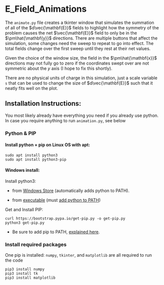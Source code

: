 # E_Field_Animations
The `animate.py` file creates a tkinter window that simulates the summation of 
all of the $d\vec{\mathbf{E}}$ fields to highlight how the symmetry of the 
problem causes the net $\vec{\mathbf{E}}$ field to only be in the 
$\pm\hat{\mathbf{y}}$ directions. There are multiple buttons that affect the 
simulation, some changes need the sweep to repeat to go into effect.
The total fields change over the first sweep until they rest at their net values.

Given the choice of the window size, the field in the $\pm\hat{\mathbf{x}}$ directions may not fully go to zero 
if the coordinates swept over are not symmetric about the $y$ axis (I hope to 
fix this shortly).

There are no physical units of charge in this simulation, just a scale variable
`s` that can be used to change the size of $d\vec{\mathbf{E}}$ such that it
neatly fits well on the plot.

## Installation Instructions:
You most likely already have everything you need if you already use python. In 
case you require anything to run `animation.py`, see below

### Python & PIP 
#### Install python + pip on Linux OS with apt:
```
sudo apt install python3
sudo apt install python3-pip
```

#### Windows install:
Install python3:
*  from [Windows Store](https://www.microsoft.com/store/productId/9NRWMJP3717K?ocid=pdpshare) (automatically adds python to PATH).

* from [executable](https://www.python.org/downloads/windows/) (must [add python to PATH](https://phoenixnap.com/kb/add-python-to-path))

Get and Install PIP:
```
curl https://bootstrap.pypa.io/get-pip.py -o get-pip.py
python3 get-pip.py
```
* Be sure to add pip to PATH, [explained here](https://phoenixnap.com/kb/install-pip-windows).

### Install required packages

One pip is installed: `numpy`, `tkinter`, and `matplotlib` are all required to run the code

```
pip3 install numpy
pip3 install tk
pip3 install matplotlib
```

